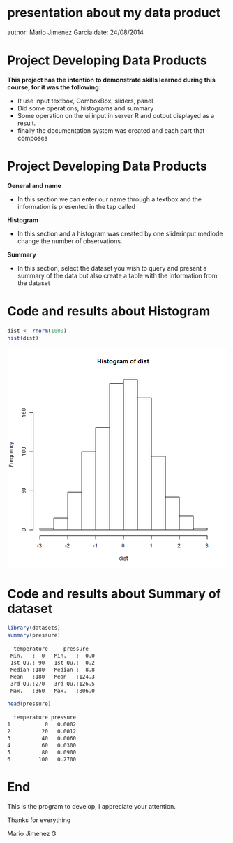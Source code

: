 presentation about my data product
========================================================
author: Mario Jimenez Garcia
date: 24/08/2014

Project Developing Data Products
========================================================

**This project has the intention to demonstrate skills learned during this course, for it was the following:**

- It use input textbox, ComboxBox, sliders, panel
- Did some operations, histograms and summary
- Some operation on the ui input in server R and output displayed as a result.
- finally the documentation system was created and each part that composes 

Project Developing Data Products
========================================================

**General and name**

- In this section we can enter our name through a textbox and the information is presented in the tap called

**Histogram**

- In this section and a histogram was created by one sliderinput mediode change the number of observations.

**Summary**

- In this section, select the dataset you wish to query and present a summary of the data but also create a table with the information from the dataset


Code and results about Histogram
========================================================


```r
dist <- rnorm(1000)
hist(dist)
```

![plot of chunk unnamed-chunk-1](presentation-figure/unnamed-chunk-1.png) 

Code and results about Summary of dataset
========================================================


```r
library(datasets)
summary(pressure)
```

```
  temperature     pressure    
 Min.   :  0   Min.   :  0.0  
 1st Qu.: 90   1st Qu.:  0.2  
 Median :180   Median :  8.8  
 Mean   :180   Mean   :124.3  
 3rd Qu.:270   3rd Qu.:126.5  
 Max.   :360   Max.   :806.0  
```

```r
head(pressure)
```

```
  temperature pressure
1           0   0.0002
2          20   0.0012
3          40   0.0060
4          60   0.0300
5          80   0.0900
6         100   0.2700
```

End
========================================================
This is the program to develop, I appreciate your attention. 

Thanks for everything 

Mario Jimenez G
